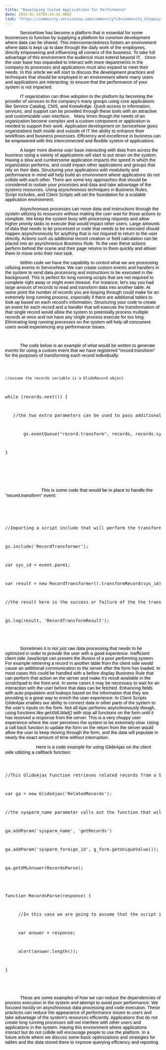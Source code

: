```yaml
---
title: "Developing Custom Applications for Performance"
date: 2015-01-16T05:54:42.000Z
link: "https://community.servicenow.com/community?id=community_blog&sys_id=73ace625dbd0dbc01dcaf3231f961966"
---
```

<p style="margin-bottom: .0001pt; text-indent: .5in;"><span style="font-size: 11.0pt; font-family: 'Calibri',sans-serif; color: black;">ServiceNow has become a platform that is essential for some businesses to function by supplying a platform for common development where data can be shared. This interconnectedness fosters an environment where data is kept up to date through the daily work of the employees, directly empowering and influencing all corners of the business. To take full advantage of this environment the audience must extend beyond IT.   Once the user base has expanded to interact with more departments in the company its processes and applications must also expand to meet their needs. In this article we will start to discuss the development practices and techniques that should be employed in an environment where many users and applications are interacting; to ensure that the performance of your system is not impacted. </span></p><p style="margin-bottom: .0001pt;"></p><p style="margin-bottom: .0001pt; text-indent: .5in;"><span style="font-size: 11.0pt; font-family: 'Calibri',sans-serif; color: black;">IT organization can drive adoption to the platform by becoming the provider of services to the company's many groups using core applications like Service Catalog, CMS, and Knowledge. Quick access to information, services, and support can be provided through these tools with an attractive and customizable user interface.   Many times though the needs of an organization become complex and a custom component or application is needed to support their work. Application development on ServiceNow gives organizations both inside and outside of IT the ability to enhance their workflows and business processes. Efficiency and excellence in business can be empowered with this interconnected and flexible system of applications.   </span></p><p style="margin-bottom: .0001pt;"></p><p style="margin-bottom: .0001pt; text-indent: .5in;"><span style="font-size: 11.0pt; font-family: 'Calibri',sans-serif; color: black;">A larger more diverse user base interacting with data from across the business using a variety of applications will start to put strain on the system.   Having a slow and cumbersome application impacts the speed in which the organization performs, and could impact other applications and groups that rely on their data. Structuring your applications with modularity and performance in mind will help build an environment where applications do not collide with each other. There are some key approaches that should be considered to isolate your processes and data and take advantage of the systems resources. Using asynchronous techniques in Business Rules, Script Includes, and Client Scripts will set the foundation for a scalable application environment.</span></p><p style="margin-bottom: .0001pt;"></p><p style="margin-bottom: .0001pt; text-indent: .5in;"><span style="font-size: 11.0pt; font-family: 'Calibri',sans-serif; color: black;">Asynchronous processes can move data and instructions through the system utilizing its resources without making the user wait for those actions to complete. We keep the system busy with processing requests and allow higher priority tasks to execute that would impact other users. Large amounts of data that needs to be processed or code that needs to be executed should happen asynchronously for anything that is not required to return to the user directly. Actions such as additional record creation or field calculation can be placed into an asynchronous Business Rule. To the user these actions perform behind the scene and their page returns to them quickly and allows them to move onto their next task. </span></p><p style="margin-bottom: .0001pt;"></p><p style="margin-bottom: .0001pt; text-indent: .5in;"><span style="font-size: 11.0pt; font-family: 'Calibri',sans-serif; color: black;">Within code we have the capability to control what we are processing utilizing events in ServiceNow. We can create custom events and handlers in the system to send data processing and instructions to be executed in the background. This is perfect for long running scripts that are not required to complete right away or might even timeout. For instance, let's say you had large amount of records to read and transform data into another table. At some point the number of records you are looping through could make for an extremely long running process, especially if there are additional tables to look up based on each record's information. Structuring your code to create an event for each record and a handler that will execute the transformation of that single record would allow the system to potentially process multiple records at once and not have any single process execute for too long. Eliminating long running processes on the system will help all concurrent users avoid experiencing any performance issues. </span></p><p style="margin-bottom: .0001pt; text-indent: .5in;"><span style="font-size: 11.0pt; font-family: 'Calibri',sans-serif; color: black;"><br/></span></p><p style="margin-bottom: .0001pt; text-indent: .5in;"><span style="font-size: 11.0pt; font-family: 'Calibri',sans-serif; color: black;">The code below is an example of what would be written to generate events for using a custom event that we have registered "record.transform" for the purposes of transforming each record individually:</span></p><p style="margin-bottom: .0001pt; text-indent: .5in;"><span style="font-size: 11.0pt; font-family: 'Calibri',sans-serif; color: black;"><br/></span></p><pre __default_attr="javascript" __jive_macro_name="code" class="jive_text_macro jive_macro_code _jivemacro_uid_14387240670526414" jivemacro_uid="_14387240670526414">
<p><span style="font-size: 9pt; line-height: 12pt;">//assume the records variable is a GlideRecord object</span></p>
<p>while (records.next()) {</p>
<p>   //the two extra parameters can be used to pass additional information like 'sys_id'</p>
<p>       gs.eventQueue("record.transform", records, records.sys_id, '');</p>
<p>}</p>


</pre><p style="margin-bottom: .0001pt;"><span style="color: #000000; font-family: Calibri, sans-serif; font-size: 15px; text-indent: 48px;">                             </span></p><p style="margin-bottom: .0001pt;"><span style="color: #000000; font-family: Calibri, sans-serif; font-size: 15px; text-indent: 48px;">                             This is some code that would be in place to handle the "record.transform" event:</span></p><p style="margin-bottom: .0001pt;"><span style="color: #000000; font-family: Calibri, sans-serif; font-size: 15px; text-indent: 48px;"><br/></span></p><pre __default_attr="javascript" __jive_macro_name="code" class="_jivemacro_uid_14387240670416767 jive_text_macro jive_macro_code" jivemacro_uid="_14387240670416767">
<p>//Importing a script include that will perform the transform</p>
<p>gs.include('RecordTransformer');</p>
<p>var sys_id = event.parm1;</p>
<p>var result = new RecordTransformer().transformRecord(sys_id);</p>
<p>//the result here is the success or failure of the the transform</p>
<p>gs.log(result, 'RecordTransformResult');</p>


</pre><p style="margin-bottom: .0001pt;"></p><p style="margin-bottom: .0001pt; text-indent: .5in;"><span style="font-size: 11.0pt; font-family: 'Calibri',sans-serif; color: black;">Sometimes it is not just raw data processing that needs to be optimized in order to provide the user with a good experience. Inefficient client side JavaScript can present the illusion of a poor performing system. For example retrieving a record in another table from the client side would cause an additional communication to the server after the form has loaded. In most cases this could be handled with a before display Business Rule that can perform that action on the server and make it's result available in the scratchpad to the front end. In some cases it may be necessary to wait for an interaction with the user before that data can be fetched. Enhancing fields with auto population and lookups based on the information that they are providing is a great way to enrich the user experience. In Client Scripts GlideAjax enables our ability to connect data in other parts of the system to the user's inputs on the form. Not all Ajax performs asynchronously though, using functions like <em>getXMLWait()</em> with stop all functions on the form until it has received a response from the server. This is a very choppy user experience where the user perceives the system to be extremely slow. Using a call back function to update the form on the return from the server would allow the user to keep moving through the form, and the data will populate in nearly the exact amount of time without interruption. </span></p><p style="margin-bottom: .0001pt;"></p><p style="margin-bottom: .0001pt;"><span style="color: #000000; font-family: Calibri, sans-serif; font-size: 15px; text-indent: 48px;">                         Here is a code example for using GlideAjax on the client side utilizing a callback function:</span></p><p style="margin-bottom: .0001pt;"></p><pre __default_attr="javascript" __jive_macro_name="code" class="jive_text_macro jive_macro_code _jivemacro_uid_14387240670179023" jivemacro_uid="_14387240670179023">
<p>//This GlideAjax Function retrieves related records from a Script Include for reference on the clientside</p>
<p>var ga = new GlideAjax('RelatedRecords');</p>
<p>//the sysparm_name parameter calls out the function that will be evoked in the script include</p>
<p>ga.addParam('sysparm_name', 'getRecords')</p>
<p>ga.addParam('sysparm_foreign_id', g_form.getUniqueValue());</p>
<p>ga.getXMLAnswer(RecordsParse);</p>
<p></p>
<p>function RecordsParse(response) {</p>
<p>     //In this case we are going to assume that the script include is returning an array of records</p>
<p>     var answer = response;</p>
<p>     alert(answer.length());</p>
<p>}</p>


</pre><p style="margin-bottom: .0001pt;"></p><p style="margin-bottom: .0001pt; text-indent: .5in;"><span style="font-size: 11.0pt; font-family: 'Calibri',sans-serif; color: black;">These are some examples of how we can reduce the dependencies of process execution in the system and attempt to avoid poor performance. We focused mostly on asynchronous data processing and code execution. These practices can reduce the appearance of performance issues to users and take advantage of the system's resources efficiently. Applications that do not create long running processes will not interfere with other users and applications in the system. Having this environment where applications interact but do not collide will encourage people to use the platform. In a future article where we discuss some basic optimizations and strategies for tables and the data stored there to improve querying efficiency and reporting. </span></p>